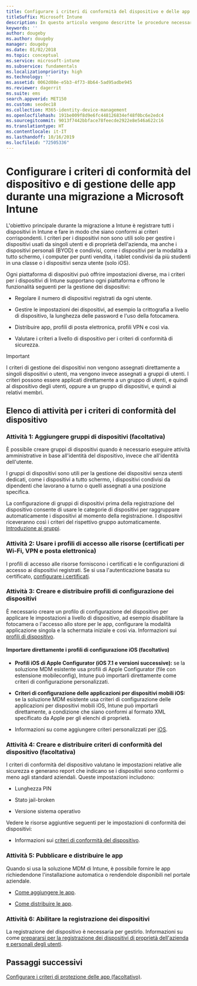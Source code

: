 ```yaml
---
title: Configurare i criteri di conformità del dispositivo e delle app durante una migrazione a Intune
titleSuffix: Microsoft Intune
description: In questo articolo vengono descritte le procedure necessarie per configurare i criteri di conformità del dispositivo e di gestione delle app durante una migrazione a Microsoft Intune.
keywords: ''
author: dougeby
ms.author: dougeby
manager: dougeby
ms.date: 01/02/2018
ms.topic: conceptual
ms.service: microsoft-intune
ms.subservice: fundamentals
ms.localizationpriority: high
ms.technology: ''
ms.assetid: 0062d08e-e5b3-4f73-8b64-5ad95adbe945
ms.reviewer: dagerrit
ms.suite: ems
search.appverid: MET150
ms.custom: seodec18
ms.collection: M365-identity-device-management
ms.openlocfilehash: 191be009f8d9e6fc448126834ef48f0bc6e2edc4
ms.sourcegitcommit: 9013f7442bbface78feecde2922e8e546a622c16
ms.translationtype: HT
ms.contentlocale: it-IT
ms.lasthandoff: 10/16/2019
ms.locfileid: "72505336"
---
```

# <a name="configure-device-compliance-and-app-management-policies-when-migrating-to-microsoft-intune"></a>Configurare i criteri di conformità del dispositivo e di gestione delle app durante una migrazione a Microsoft Intune

L'obiettivo principale durante la migrazione a Intune è registrare tutti i dispositivi in Intune e fare in modo che siano conformi ai criteri corrispondenti. I criteri per i dispositivi non sono utili solo per gestire i dispositivi usati da singoli utenti e di proprietà dell'azienda, ma anche i dispositivi personali (BYOD) e condivisi, come i dispositivi per la modalità a tutto schermo, i computer per punti vendita, i tablet condivisi da più studenti in una classe o i dispositivi senza utente (solo iOS).

Ogni piattaforma di dispositivi può offrire impostazioni diverse, ma i criteri per i dispositivi di Intune supportano ogni piattaforma e offrono le funzionalità seguenti per la gestione dei dispositivi:

- Regolare il numero di dispositivi registrati da ogni utente.

- Gestire le impostazioni dei dispositivi, ad esempio la crittografia a livello di dispositivo, la lunghezza delle password e l'uso della fotocamera.

- Distribuire app, profili di posta elettronica, profili VPN e così via.

- Valutare i criteri a livello di dispositivo per i criteri di conformità di sicurezza.

> [!IMPORTANT]
> I criteri di gestione dei dispositivi non vengono assegnati direttamente a singoli dispositivi o utenti, ma vengono invece assegnati a gruppi di utenti. I criteri possono essere applicati direttamente a un gruppo di utenti, e quindi al dispositivo degli utenti, oppure a un gruppo di dispositivi, e quindi ai relativi membri.

## <a name="task-list-for-device-compliance-policies"></a>Elenco di attività per i criteri di conformità del dispositivo

### <a name="task-1-add-device-groups-optional"></a>Attività 1: Aggiungere gruppi di dispositivi (facoltativa)

È possibile creare gruppi di dispositivi quando è necessario eseguire attività amministrative in base all'identità del dispositivo, invece che all'identità dell'utente.

I gruppi di dispositivi sono utili per la gestione dei dispositivi senza utenti dedicati, come i dispositivi a tutto schermo, i dispositivi condivisi da dipendenti che lavorano a turno o quelli assegnati a una posizione specifica.

La configurazione di gruppi di dispositivi prima della registrazione del dispositivo consente di usare le categorie di dispositivi per raggruppare automaticamente i dispositivi al momento della registrazione. I dispositivi riceveranno così i criteri del rispettivo gruppo automaticamente. [Introduzione ai gruppi](groups-get-started.md).

### <a name="task-2-use-resource-access-profiles-wi-fi-vpn-and-email-certificates"></a>Attività 2: Usare i profili di accesso alle risorse (certificati per Wi-Fi, VPN e posta elettronica)

I profili di accesso alle risorse forniscono i certificati e le configurazioni di accesso ai dispositivi registrati. Se si usa l'autenticazione basata su certificato, [configurare i certificati](../protect/certificates-configure.md).

### <a name="task-3-create-and-deploy-device-configuration-profiles"></a>Attività 3: Creare e distribuire profili di configurazione dei dispositivi

È necessario creare un profilo di configurazione del dispositivo per applicare le impostazioni a livello di dispositivo, ad esempio disabilitare la fotocamera o l'accesso allo store per le app, configurare la modalità applicazione singola e la schermata iniziale e così via. Informazioni sui [profili di dispositivo](../configuration/device-profiles.md).

#### <a name="directly-import-ios-configuration-profiles-optional"></a>Importare direttamente i profili di configurazione iOS (facoltativo)

- **Profili iOS di Apple Configurator (iOS 7.1 e versioni successive):** se la soluzione MDM esistente usa profili di Apple Configurator (file con estensione mobileconfig), Intune può importarli direttamente come criteri di configurazione personalizzati.

- **Criteri di configurazione delle applicazioni per dispositivi mobili iOS:** se la soluzione MDM esistente usa criteri di configurazione delle applicazioni per dispositivi mobili iOS, Intune può importarli direttamente, a condizione che siano conformi al formato XML specificato da Apple per gli elenchi di proprietà.

- Informazioni su come aggiungere criteri personalizzati per [iOS](../configuration/custom-settings-ios.md).

### <a name="task-4-create-and-deploy-device-compliance-policies-optional"></a>Attività 4: Creare e distribuire criteri di conformità del dispositivo (facoltativa)

I criteri di conformità del dispositivo valutano le impostazioni relative alle sicurezza e generano report che indicano se i dispositivi sono conformi o meno agli standard aziendali. Queste impostazioni includono:

- Lunghezza PIN

- Stato jail-broken

- Versione sistema operativo

Vedere le risorse aggiuntive seguenti per le impostazioni di conformità dei dispositivi:

- Informazioni sui [criteri di conformità del dispositivo](../protect/device-compliance-get-started.md).

### <a name="task-5-publish-and-deploy-apps"></a>Attività 5: Pubblicare e distribuire le app

Quando si usa la soluzione MDM di Intune, è possibile fornire le app richiedendone l'installazione automatica o rendendole disponibili nel portale aziendale.

- [Come aggiungere le app](../apps/apps-add.md).

- [Come distribuire le app](../apps/apps-deploy.md).

### <a name="task-6-enable-device-enrollment"></a>Attività 6: Abilitare la registrazione dei dispositivi

La registrazione del dispositivo è necessaria per gestirlo. Informazioni su come [prepararsi per la registrazione dei dispositivi di proprietà dell'azienda e personali degli utenti](../enrollment/device-enrollment.md).

## <a name="next-steps"></a>Passaggi successivi

[Configurare i criteri di protezione delle app (facoltativo)](../apps/app-protection-policies.md).
